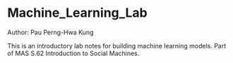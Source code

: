 # Machine_Learning_Lab

Author: Pau Perng-Hwa Kung

This is an introductory lab notes for building machine learning models. Part of MAS S.62 Introduction to Social Machines.
